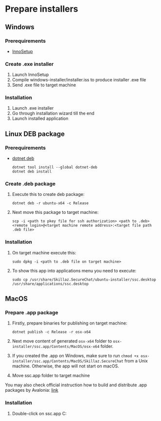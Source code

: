 # Prepare installers

## Windows

### Prerequirements
- [InnoSetup](https://jrsoftware.org/isinfo.php)

### Create .exe installer
1. Launch InnoSetup
2. Compile windows-installer/installer.iss to produce installer .exe file
3. Send .exe file to target machine

### Installation
1. Launch .exe installer
2. Go through installation wizard till the end
3. Launch installed application

## Linux DEB package
### Prerequirements
- [dotnet deb](https://github.com/quamotion/dotnet-packaging)
    ```shell
    dotnet tool install --global dotnet-deb
    dotnet deb install
    ```

### Create .deb package
1. Execute this to create deb package:
    ```shell
    dotnet deb -r ubuntu-x64 -c Release
    ```

2. Next move this package to target machine:
    ```shell
    scp -i <path to pkey file for ssh authorization> <path to .deb> <remote login>@<target machine remote address>:<target file path .deb file>
    ```

### Installation
1. On target machine execute this:
    ```shell
    sudo dpkg -i <path to .deb file on target machine>
    ```

2. To show this app into applications menu you need to execute:
    ```shell
    sudo cp /usr/share/Skillaz.SecureChat/ubuntu-installer/ssc.desktop /usr/share/applications/ssc.desktop
    ```

## MacOS

### Prepare .app package

1. Firstly, prepare binaries for publishing on target machine:
    ```shell
    dotnet publish -c Release -r osx-x64
    ```

2. Next move content of generated `osx-x64` folder to `osx-installer/ssc.app/Contents/MacOS/osx-x64` folder.
3. If you created the .app on Windows, make sure to run `chmod +x osx-installer/ssc.app/Contents/MacOS/Skillaz.SecureChat` from a Unix machine. Otherwise, the app will not start on macOS.
4. Move ssc.app folder to target machine

You may also check official instruction how to build and distribute .app packages by Avalonia:
[link](https://docs.avaloniaui.net/docs/distribution-publishing/macos)

### Installation
1. Double-click on ssc.app C:
